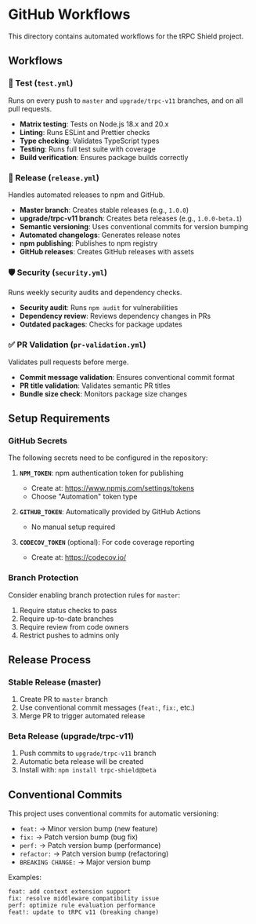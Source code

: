 # GitHub Workflows

This directory contains automated workflows for the tRPC Shield project.

## Workflows

### 🧪 Test (`test.yml`)
Runs on every push to `master` and `upgrade/trpc-v11` branches, and on all pull requests.

- **Matrix testing**: Tests on Node.js 18.x and 20.x
- **Linting**: Runs ESLint and Prettier checks
- **Type checking**: Validates TypeScript types
- **Testing**: Runs full test suite with coverage
- **Build verification**: Ensures package builds correctly

### 🚀 Release (`release.yml`)
Handles automated releases to npm and GitHub.

- **Master branch**: Creates stable releases (e.g., `1.0.0`)
- **upgrade/trpc-v11 branch**: Creates beta releases (e.g., `1.0.0-beta.1`)
- **Semantic versioning**: Uses conventional commits for version bumping
- **Automated changelogs**: Generates release notes
- **npm publishing**: Publishes to npm registry
- **GitHub releases**: Creates GitHub releases with assets

### 🛡️ Security (`security.yml`)
Runs weekly security audits and dependency checks.

- **Security audit**: Runs `npm audit` for vulnerabilities
- **Dependency review**: Reviews dependency changes in PRs
- **Outdated packages**: Checks for package updates

### ✅ PR Validation (`pr-validation.yml`)
Validates pull requests before merge.

- **Commit message validation**: Ensures conventional commit format
- **PR title validation**: Validates semantic PR titles
- **Bundle size check**: Monitors package size changes

## Setup Requirements

### GitHub Secrets
The following secrets need to be configured in the repository:

1. **`NPM_TOKEN`**: npm authentication token for publishing
   - Create at: https://www.npmjs.com/settings/tokens
   - Choose "Automation" token type

2. **`GITHUB_TOKEN`**: Automatically provided by GitHub Actions
   - No manual setup required

3. **`CODECOV_TOKEN`** (optional): For code coverage reporting
   - Create at: https://codecov.io/

### Branch Protection
Consider enabling branch protection rules for `master`:

1. Require status checks to pass
2. Require up-to-date branches
3. Require review from code owners
4. Restrict pushes to admins only

## Release Process

### Stable Release (master)
1. Create PR to `master` branch
2. Use conventional commit messages (`feat:`, `fix:`, etc.)
3. Merge PR to trigger automated release

### Beta Release (upgrade/trpc-v11)
1. Push commits to `upgrade/trpc-v11` branch
2. Automatic beta release will be created
3. Install with: `npm install trpc-shield@beta`

## Conventional Commits

This project uses conventional commits for automatic versioning:

- `feat:` → Minor version bump (new feature)
- `fix:` → Patch version bump (bug fix)
- `perf:` → Patch version bump (performance)
- `refactor:` → Patch version bump (refactoring)
- `BREAKING CHANGE:` → Major version bump

Examples:
```
feat: add context extension support
fix: resolve middleware compatibility issue
perf: optimize rule evaluation performance
feat!: update to tRPC v11 (breaking change)
```